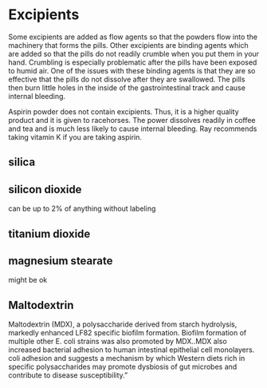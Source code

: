 # Excipients
Some  excipients are added as flow agents so that the powders flow into the machinery that forms the pills. Other excipients are binding agents which are added so that the pills do not readily crumble when you put them in your hand. Crumbling is especially problematic after the pills have been exposed to humid air. One of the issues with these binding agents is that they are so effective that the pills do not dissolve after they are swallowed. The pills then burn little holes in the inside of the gastrointestinal track and cause internal bleeding.  
  
Aspirin powder does not contain excipients. Thus, it is a higher quality product and it is given to racehorses. The power dissolves readily in coffee and tea and is much less likely to cause internal bleeding. Ray recommends taking vitamin K if you are taking aspirin.

## silica

## silicon dioxide 
can be up to 2% of anything without labeling

## titanium dioxide

## magnesium stearate 
might be ok

## Maltodextrin
Maltodextrin (MDX), a polysaccharide derived from starch hydrolysis, markedly enhanced LF82 specific biofilm formation. Biofilm formation of multiple other E. coli strains was also promoted by MDX..MDX also increased bacterial adhesion to human intestinal epithelial cell monolayers. coli adhesion and suggests a mechanism by which Western diets rich in specific polysaccharides may promote dysbiosis of gut microbes and contribute to disease susceptibility.” 